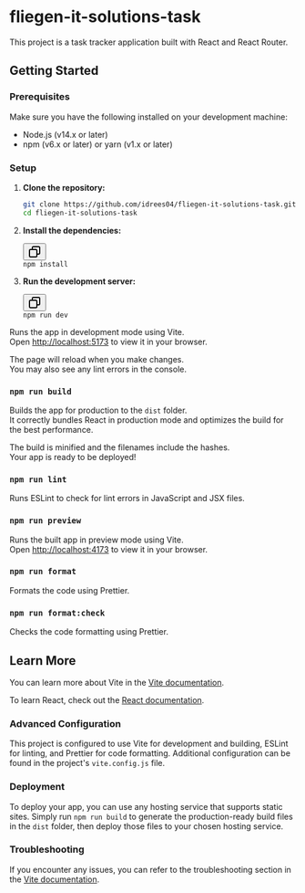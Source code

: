 # fliegen-it-solutions-task

This project is a task tracker application built with React and React Router.

## Getting Started

### Prerequisites

Make sure you have the following installed on your development machine:

- Node.js (v14.x or later)
- npm (v6.x or later) or yarn (v1.x or later)

### Setup

1. **Clone the repository:**

   ```bash
   git clone https://github.com/idrees04/fliegen-it-solutions-task.git
   cd fliegen-it-solutions-task
   ```

<ol start="2"><li><p><strong>Install the dependencies:</strong></p><pre><div class="dark bg-gray-950 rounded-md border-[0.5px] border-token-border-medium"><div class="flex items-center relative text-token-text-secondary bg-token-main-surface-secondary px-4 py-2 text-xs font-sans justify-between rounded-t-md"><span></span><div class="flex items-center"><span class="" data-state="closed"><button class="flex gap-1 items-center"><svg xmlns="http://www.w3.org/2000/svg" width="24" height="24" fill="none" viewBox="0 0 24 24" class="icon-sm"><path fill="currentColor" fill-rule="evenodd" d="M7 5a3 3 0 0 1 3-3h9a3 3 0 0 1 3 3v9a3 3 0 0 1-3 3h-2v2a3 3 0 0 1-3 3H5a3 3 0 0 1-3-3v-9a3 3 0 0 1 3-3h2zm2 2h5a3 3 0 0 1 3 3v5h2a1 1 0 0 0 1-1V5a1 1 0 0 0-1-1h-9a1 1 0 0 0-1 1zM5 9a1 1 0 0 0-1 1v9a1 1 0 0 0 1 1h9a1 1 0 0 0 1-1v-9a1 1 0 0 0-1-1z" clip-rule="evenodd"></path></svg></button></span></div></div><div class="overflow-y-auto p-4 text-left undefined" dir="ltr"><code class="!whitespace-pre hljs language-bash">npm install
</code></div></div></pre></li><li><p><strong>Run the development server:</strong></p><pre><div class="dark bg-gray-950 rounded-md border-[0.5px] border-token-border-medium"><div class="flex items-center relative text-token-text-secondary bg-token-main-surface-secondary px-4 py-2 text-xs font-sans justify-between rounded-t-md"><span></span><div class="flex items-center"><span class="" data-state="closed"><button class="flex gap-1 items-center"><svg xmlns="http://www.w3.org/2000/svg" width="24" height="24" fill="none" viewBox="0 0 24 24" class="icon-sm"><path fill="currentColor" fill-rule="evenodd" d="M7 5a3 3 0 0 1 3-3h9a3 3 0 0 1 3 3v9a3 3 0 0 1-3 3h-2v2a3 3 0 0 1-3 3H5a3 3 0 0 1-3-3v-9a3 3 0 0 1 3-3h2zm2 2h5a3 3 0 0 1 3 3v5h2a1 1 0 0 0 1-1V5a1 1 0 0 0-1-1h-9a1 1 0 0 0-1 1zM5 9a1 1 0 0 0-1 1v9a1 1 0 0 0 1 1h9a1 1 0 0 0 1-1v-9a1 1 0 0 0-1-1z" clip-rule="evenodd"></path></svg></button></span></div></div><div class="overflow-y-auto p-4 text-left undefined" dir="ltr"><code class="!whitespace-pre hljs language-bash">npm run dev
</code></div></div></pre></li></ol>

Runs the app in development mode using Vite.\
Open [http://localhost:5173](http://localhost:5173) to view it in your browser.

The page will reload when you make changes.\
You may also see any lint errors in the console.

### `npm run build`

Builds the app for production to the `dist` folder.\
It correctly bundles React in production mode and optimizes the build for the best performance.

The build is minified and the filenames include the hashes.\
Your app is ready to be deployed!

### `npm run lint`

Runs ESLint to check for lint errors in JavaScript and JSX files.

### `npm run preview`

Runs the built app in preview mode using Vite.\
Open [http://localhost:4173](http://localhost:4173) to view it in your browser.

### `npm run format`

Formats the code using Prettier.

### `npm run format:check`

Checks the code formatting using Prettier.

## Learn More

You can learn more about Vite in the [Vite documentation](https://vitejs.dev/).

To learn React, check out the [React documentation](https://reactjs.org/).

### Advanced Configuration

This project is configured to use Vite for development and building, ESLint for linting, and Prettier for code formatting. Additional configuration can be found in the project's `vite.config.js` file.

### Deployment

To deploy your app, you can use any hosting service that supports static sites. Simply run `npm run build` to generate the production-ready build files in the `dist` folder, then deploy those files to your chosen hosting service.

### Troubleshooting

If you encounter any issues, you can refer to the troubleshooting section in the [Vite documentation](https://vitejs.dev/guide/faq.html).
